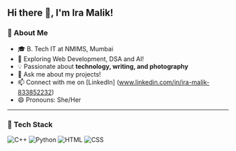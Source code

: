 ## Hi there 👋, I'm Ira Malik!

### 🚀 About Me
- 🎓 B. Tech IT at NMIMS, Mumbai
- 🌱 Exploring Web Development, DSA and AI!
- 💡 Passionate about **technology, writing, and photography**
- 💬 Ask me about my projects!
- 📫 Connect with me on [LinkedIn] (www.linkedin.com/in/ira-malik-833852232)
- 😄 Pronouns: She/Her

---
### 🚀 Tech Stack  
![C++](https://img.shields.io/badge/C%2B%2B-00599C?style=flat&logo=c%2B%2B&logoColor=white)
![Python](https://img.shields.io/badge/Python-3776AB?style=flat&logo=python&logoColor=white)
![HTML](https://img.shields.io/badge/HTML-E34F26?style=flat&logo=html5&logoColor=white)
![CSS](https://img.shields.io/badge/CSS-1572B6?style=flat&logo=css3&logoColor=white)
